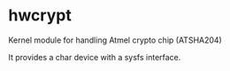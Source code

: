 hwcrypt
=======

Kernel module for handling Atmel crypto chip (ATSHA204)

It provides a char device with a sysfs interface.
